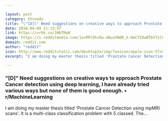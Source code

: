 ```yaml
---

layout: post
category: threads
title: "\"[D]\" Need suggestions on creative ways to approach Prostate Cancer detection using deep learning, I have already tried various ways but none of them is good enough."
date: 2018-04-09 11:13:57
link: https://vrhk.co/2HbTMuN
image: https://i.redditmedia.com/1arMPrEhcKw-dAuuYNdD_h-GmCYI8wBTbY7zlLH7fZs.jpg?w=320&s=038ab19a02d65b08458660e2079942d7
domain: reddit.com
author: "reddit"
icon: http://www.redditstatic.com/desktop2x/img/favicon/apple-icon-57x57.png
excerpt: "I am doing my master thesis titled 'Prostate Cancer Detection using mpMRI scans'. It is a multi-class classification problem with 5 classed. The..."

---
```


### "[D]" Need suggestions on creative ways to approach Prostate Cancer detection using deep learning, I have already tried various ways but none of them is good enough. • r/MachineLearning

I am doing my master thesis titled 'Prostate Cancer Detection using mpMRI scans'. It is a multi-class classification problem with 5 classed. The...